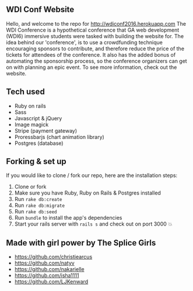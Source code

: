 ## WDI Conf Website

Hello, and welcome to the repo for http://wdiconf2016.herokuapp.com
The WDI Conference is a hypothetical conference that GA web development (WDI6) immersive students were tasked with building the website for. The idea behind our 'conference', is to use a crowdfunding technique encouraging sponsors to contribute, and therefore reduce the price of the tickets for attendees of the conference. It also has the added bonus of automating the sponsorship process, so the conference organizers can get on with planning an epic event. To see more information, check out the website.

## Tech used

* Ruby on rails
* Sass
* Javascript & jQuery
* Image magick
* Stripe (payment gateway)
* Proressbarjs (chart animation library)
* Postgres (database)

## Forking & set up

If you would like to clone / fork our repo, here are the installation steps:

1. Clone or fork
2. Make sure you have Ruby, Ruby on Rails & Postgres installed
3. Run `rake db:create`
4. Run `rake db:migrate`
5. Run `rake db:seed`
6. Run `bundle` to install the app's dependencies
7. Start your rails server with `rails s` and check out on port 3000 :boom:

## Made with girl power by The Splice Girls

* https://github.com/christiearcus
* https://github.com/natyv
* https://github.com/nakarielle
* https://github.com/isha1111
* https://github.com/LJKenward
